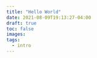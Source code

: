 ```yaml
---
title: "Hello World"
date: 2021-08-09T19:13:27-04:00
draft: true
toc: false
images:
tags:
  - intro
---
```


